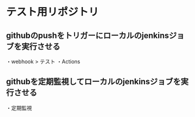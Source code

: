 # テスト用リポジトリ
## githubのpushをトリガーにローカルのjenkinsジョブを実行させる
・webhook > テスト
・Actions

## githubを定期監視してローカルのjenkinsジョブを実行させる
・定期監視

